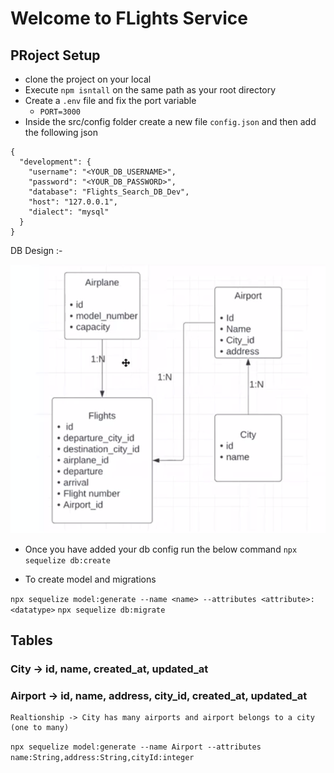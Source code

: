 # Welcome to FLights Service

## PRoject Setup
- clone the project on your local
- Execute `npm isntall` on the same path as your root directory
- Create a `.env` file and fix the port variable
    - `PORT=3000`
- Inside the src/config folder create a new file `config.json` and then add the following json 

```
{
  "development": {
    "username": "<YOUR_DB_USERNAME>",
    "password": "<YOUR_DB_PASSWORD>",
    "database": "Flights_Search_DB_Dev",
    "host": "127.0.0.1",
    "dialect": "mysql"
  }
}
```
DB Design :-

![The DB Design](https://github.com/Gaurav7888/FlightandSearchService/blob/master/static/Screenshot%202024-11-09%20135301.png?raw=true)
- Once you have added your db config run the below command
`npx sequelize db:create`

- To create model and migrations

`npx sequelize model:generate --name <name> --attributes <attribute>:<datatype>`
`npx sequelize db:migrate`

## Tables

### City -> id, name, created_at, updated_at
### Airport -> id, name, address, city_id, created_at, updated_at
    Realtionship -> City has many airports and airport belongs to a city (one to many)

`npx sequelize model:generate --name Airport --attributes name:String,address:String,cityId:integer`